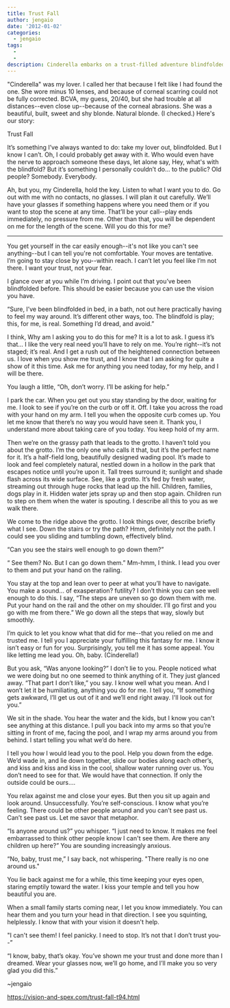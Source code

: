 ```yaml
---
title: Trust Fall
author: jengaio
date: '2012-01-02'
categories:
  - jengaio
tags:
  - 
  - 
description: Cinderella embarks on a trust-filled adventure blindfolded, relying on her lover for guidance. Will she find safety?
---
```

"Cinderella" was my lover. I called her that because I felt like I had found the one. She wore minus 10 lenses, and because of corneal scarring could not be fully corrected. BCVA, my guess, 20/40, but she had trouble at all distances--even close up--because of the corneal abrasions. She was a beautiful, built, sweet and shy blonde. Natural blonde. (I checked.)          Here's our story:

Trust Fall

It’s something I’ve always wanted to do: take my lover out, blindfolded. But I know I can’t. Oh, I could probably get away with it. Who would even have the nerve to approach someone these days, let alone say, Hey, what's with the blindfold?  But it’s something I personally couldn’t do... to the public? Old people? Somebody. Everybody.

Ah, but you, my Cinderella, hold the key. Listen to what I want you to do. Go out with me with no contacts, no glasses. I will plan it out carefully. We’ll have your glasses if something happens where you need them or if you want to stop the scene at any time. That’ll be your call--play ends immediately, no pressure from me. Other than that, you will be dependent on me for the length of the scene. Will you do this for me?

*        *       *

You get yourself in the car easily enough--it's not like you can't see anything--but I can tell you're not comfortable. Your moves are tentative. I’m going to stay close by you--within reach. I can’t let you feel like I’m not there. I want your trust, not your fear.

I glance over at you while I’m driving. I point out that you’ve been blindfolded before. This should be easier because you can use the vision you have.

“Sure, I’ve been blindfolded in bed, in a bath, not out here practically having to feel my way around. It’s different other ways, too. The blindfold is play; this, for me, is real. Something I’d dread, and avoid.”

I think, Why am I asking you to do this for me? It is a lot to ask. I guess it’s that... I like the very real need you’ll have to rely on me. You’re right--it’s not staged; it’s real. And I get a rush out of the heightened connection between us. I love when you show me trust, and I know that I am asking for quite a show of it this time. Ask me for anything you need today, for my help, and I will be there.

You laugh a little, “Oh, don’t worry. I’ll be asking for help.”

I park the car. When you get out you stay standing by the door, waiting for me. I look to see if you’re on the curb or off it. Off. I take you across the road with your hand on my arm. I tell you when the opposite curb comes up. You let me know that there’s no way you would have seen it. Thank you, I understand more about taking care of you today. You keep hold of my arm.

Then we’re on the grassy path that leads to the grotto. I haven’t told you about the grotto. I’m the only one who calls it that, but it’s the perfect name for it. It’s a half-field long, beautifully designed wading pool. It’s made to look and feel completely natural, nestled down in a hollow in the park that escapes notice until you’re upon it. Tall trees surround it; sunlight and shade flash across its wide surface. See, like a grotto. It’s fed by fresh water, streaming out through huge rocks that lead up the hill. Children, families, dogs play in it. Hidden water jets spray up and then stop again. Children run to step on them when the water is spouting. I describe all this to you as we walk there.

We come to the ridge above the grotto. I look things over, describe briefly what I see. Down the stairs or try the path? Hmm, definitely not the path. I could see you sliding and tumbling down, effectively blind.

“Can you see the stairs well enough to go down them?”

“ See them? No. But I can go down them.” Mm-hmm, I think. I lead you over to them and put your hand on the railing.

You stay at the top and lean over to peer at what you’ll have to navigate. You make a sound... of exasperation? futility? I don’t think you can see well enough to do this. I say, “The steps are uneven so go down them with me. Put your hand on the rail and the other on my shoulder. I’ll go first and you go with me from there.” We go down all the steps that way, slowly but smoothly.

I’m quick to let you know what that did for me--that you relied on me and trusted me. I tell you I appreciate your fulfilling this fantasy for me. I know it isn’t easy or fun for you. Surprisingly, you tell me it has some appeal. You like letting me lead you. Oh, baby. (Cinderella!)

But you ask, “Was anyone looking?” I don’t lie to you. People noticed what we were doing but no one seemed to think anything of it. They just glanced away. “That part I don’t like,” you say. I know well what you mean. And I won’t let it be humiliating, anything you do for me. I tell you, “If something gets awkward, I’ll get us out of it and we’ll end right away. I'll look out for you.” 

We sit in the shade. You hear the water and the kids, but I know you can't see anything at this distance. I pull you back into my arms so that you’re sitting in front of me, facing the pool, and I wrap my arms around you from behind. I start telling you what we’d do here.

I tell you how I would lead you to the pool. Help you down from the edge. We’d wade in, and lie down together, slide our bodies along each other’s, and kiss and kiss and kiss in the cool, shallow water running over us. You don’t need to see for that. We would have that connection. If only the outside could be ours....

You relax against me and close your eyes. But then you sit up again and look around. Unsuccessfully. You’re self-conscious. I know what you’re feeling. There could be other people around and you can’t see past us. Can’t see past us. Let me savor that metaphor.

“Is anyone around us?” you whisper. “I just need to know. It makes me feel embarrassed to think other people know I can't see them. Are there any children up here?” You are sounding increasingly anxious.

“No, baby, trust me,” I say back, not whispering. "There really is no one around us."

You lie back against me for a while, this time keeping your eyes open, staring emptily toward the water. I kiss your temple and tell you how beautiful you are. 

When a small family starts coming near, I let you know immediately. You can hear them and you turn your head in that direction. I see you squinting, helplessly. I know that with your vision it doesn't help. 

"I can't see them! I feel panicky. I need to stop. It’s not that I don’t trust you--”

“I know, baby, that’s okay. You’ve shown me your trust and done more than I dreamed. Wear your glasses now, we’ll go home, and I’ll make you so very glad you did this.”  

~jengaio

https://vision-and-spex.com/trust-fall-t94.html